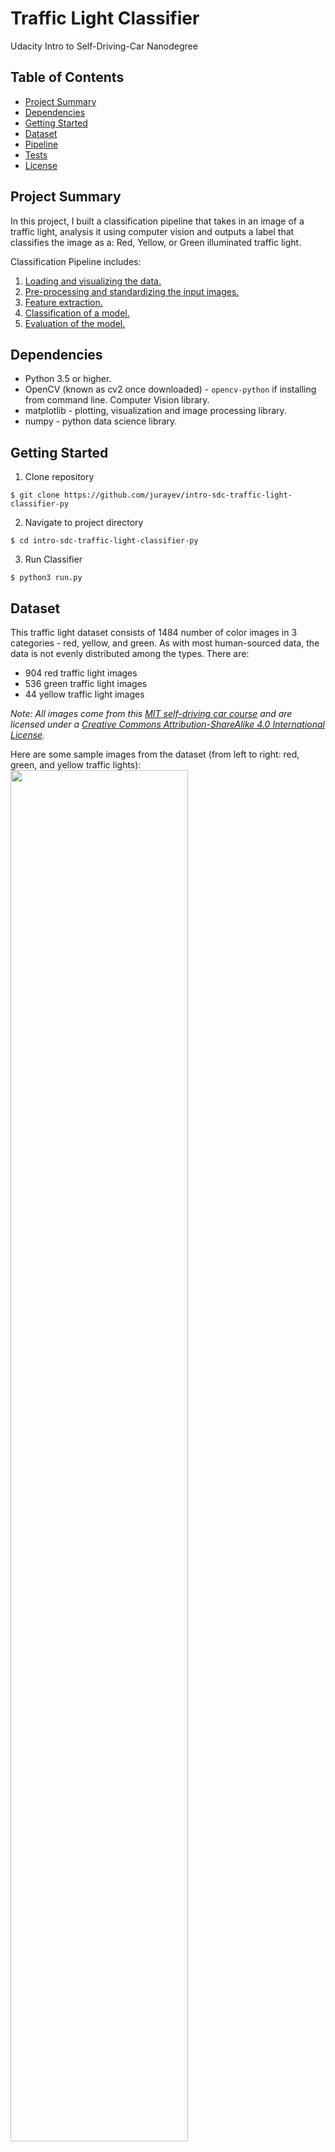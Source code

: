 # Traffic Light Classifier

Udacity Intro to Self-Driving-Car Nanodegree

## Table of Contents
* [Project Summary](https://github.com/jurayev/intro-sdc-traffic-light-classifier-py#project-summary)
* [Dependencies](https://github.com/jurayev/intro-sdc-traffic-light-classifier-py#dependencies)
* [Getting Started](https://github.com/jurayev/intro-sdc-traffic-light-classifier-py#getting-started)
* [Dataset](https://github.com/jurayev/intro-sdc-traffic-light-classifier-py#dataset)
* [Pipeline](https://github.com/jurayev/intro-sdc-traffic-light-classifier-py#pipeline)
* [Tests](https://github.com/jurayev/intro-sdc-traffic-light-classifier-py#tests)
* [License](https://github.com/jurayev/intro-sdc-traffic-light-classifier-py#license)

## Project Summary

In this project, I built a classification pipeline that takes in an image of a traffic light, analysis it using computer vision and outputs a label that classifies the image as a: Red, Yellow, or Green illuminated traffic light.

Classification Pipeline includes:
1. [Loading and visualizing the data.](https://github.com/jurayev/intro-sdc-traffic-light-classifier-py#1-loading-and-visualizing-the-traffic-light-dataset)
2. [Pre-processing and standardizing the input images.](https://github.com/jurayev/intro-sdc-traffic-light-classifier-py#2-pre-process-the-data)
3. [Feature extraction.](https://github.com/jurayev/intro-sdc-traffic-light-classifier-py#3-feature-extraction)
4. [Classification of a model.](https://github.com/jurayev/intro-sdc-traffic-light-classifier-py#4-classification-of-a-model)
5. [Evaluation of the model.](https://github.com/jurayev/intro-sdc-traffic-light-classifier-py#5-evaluation-of-the-model)

## Dependencies
* Python 3.5 or higher.
* OpenCV (known as cv2 once downloaded) - `opencv-python` if installing from command line. Computer Vision library.
* matplotlib - plotting, visualization and image processing library.
* numpy - python data science library.

## Getting Started
1. Clone repository
```
$ git clone https://github.com/jurayev/intro-sdc-traffic-light-classifier-py
```
2. Navigate to project directory
```
$ cd intro-sdc-traffic-light-classifier-py
```
3. Run Classifier
```
$ python3 run.py
```

## Dataset
This traffic light dataset consists of 1484 number of color images in 3 categories - red, yellow, and green. As with most human-sourced data, the data is not evenly distributed among the types. There are:

- 904 red traffic light images
- 536 green traffic light images
- 44 yellow traffic light images

*Note: All images come from this [MIT self-driving car course](https://selfdrivingcars.mit.edu/) and are licensed under a [Creative Commons Attribution-ShareAlike 4.0 International License](https://creativecommons.org/licenses/by-sa/4.0/).*

Here are some sample images from the dataset (from left to right: red, green, and yellow traffic lights):
<img src="images/all_lights.png" width="75%" height="75%">

### Training and Testing Data

All 1484 of the traffic light images are separated into training and testing datasets. 

* 80% of these images are training images, used to train a classifier.
* 20% are test images, used to test the accuracy of a classifier.
* All images are pictures of 3-light traffic lights with one light illuminated.

## Pipeline
This section explains every pipeline step in detail.

### 1. Loading and Visualizing the Traffic Light Dataset
Here we visualize and explore the image data. For that I created two functions:
1. `load_dataset(path)` helper function for loading a dataset from a specified directory.
2. `get_sorted_images_by_class(image)` that sorts out image by dedicated class among 3: red, yellow and green. And retruns sorted lists.
3. `show_images(image_one, image_two, image_three)` this one:
   * Displays passed images
   * Prints out the shape of the image 
   * Prints out its corresponding label
<img src="images/all_lights_with_shapes.png" width="75%" height="75%">   

### 2. Pre-process the Data
After loading in each image, we have to standardize the input and output!

#### Standardize the input images
I created the function `standardize_input(image)` that takes in an RGB image and return a new, standardized version:
* Resized image with the desired dimension of 32x32px.
* Cropped resized version that would help us to extract features and evaluate image more precisely, also cropping significantly increases the performance of processing image arrays that is ***crucial when working with self-driving cars***.

Another pre-processing helper function is `one_hot_encode(label)` that label each image with ***one-hot encoding*** feature as binary vector, for example for yellow label value it would be `[0, 1, 0]`.

Output for standardized image list looks like:
<img src="images/standardized_images.png" width="75%" height="75%">

### 3. Feature Extraction

I am using the knowledge about color spaces, shape analysis, and feature construction to create features that help distinguish and classify the three types of traffic light images.

Here is a basic pipeline I am using in my classification model:

<img src="images/feature_ext_steps.png" width="75%" height="75%">

1. A masking feature.
   - Mask filter feature `create_mask_filter(image)` helps to get rid of bright, blurred, dark colors leaving only Red, Yellow, Green respectively.
   
2. A brightness feature.
   - Using HSV color space, I created a feature `create_brightness_feature(image)` that helps identify the 3 different classes of the traffic light.
   - The brightness feature helps to extract a feature vector with brightness values for each of the three traffic light classes. The highest value, the most probably the color is on.
Here is a visualization of HSV colorspace for red light image:

<img src="images/hsv_image.png" width="75%" height="75%">   

Based on this visualization I assume that S channel and V channel are most suitable to extract the brightness feature, however, based on experimental visualization and training of many images it is clear that Saturation doesn't work well for most of the images and I should proceed with Value channel.

These features will be combined to form a complete classification algorithm that outputs 100% accuracy in a combination only.

### 4. Classification of a model

Using all of my features, I wrote a function that takes in an RGB image and, using the extracted features, outputs whether a light is red, green or yellow as a one-hot encoded label. This classification function is able to classify an image of a traffic light!

`estimate_label(image)` - takes in RGB image input. Analyze the image using a feature extraction code and output a one-hot encoded label.

### 5. Evaluation of the model.
Determining Accuracy is the main part of the classification model. Compare the output of a classification algorithm with the true labels and determine the accuracy. 
`get_misclassified_images(test_images)` - this code stores all the misclassified images, their predicted labels, and their true labels, in a list.

The results of the classification of test images dataset are below:
```
$ Accuracy: 1.0
$ Number of misclassified images = 0 out of 297
```

The 100% accuracy is achieved by properly standardizing images, masking them and extracting the brightness feature. Sometimes input images are fully blackout with masking filter due to low-quality of the input image and predictions made are wrong. To avoid that I programmed my algorithm to check that and use non-masked image copy for evaluation.

## Tests
Once I evaluated the results, also it must be true that:
1. One hot encode function works properly.
2. Never classify a red light as a green light.

Unit tests results are:
```
--------------------------RUNNING UNIT TESTS--------------------------------
TEST PASSED: one_hot_encode() works as expected for RED images!
TEST PASSED: one_hot_encode() works as expected for YELLOW images!
TEST PASSED: one_hot_encode() works as expected for GREEN images!
TEST PASSED: test_red_as_green() - No misclassified Red images are classified as Green!
```

## License
The content of this repository is licensed under a [MIT License](https://github.com/jurayev/intro-sdc-traffic-light-classifier-py/blob/master/LICENSE.md).
